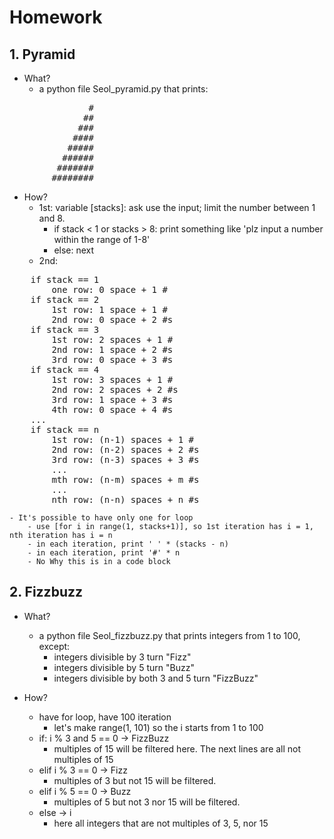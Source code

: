 # Homework

## 1. Pyramid

- What?
    - a python file Seol_pyramid.py that prints:

<pre>
               #
              ##
             ###
            ####
           #####
          ######
         #######
        ########
</pre>

- How?
    - 1st: variable [stacks]: ask use the input; limit the number between 1 and 8.
        - if stack < 1 or stacks > 8: print something like 'plz input a number within the range of 1-8'
        - else: next
    - 2nd:

<pre>
	if stack == 1  
		one row: 0 space + 1 #  
	if stack == 2  
		1st row: 1 space + 1 #  
		2nd row: 0 space + 2 #s  
	if stack == 3  
		1st row: 2 spaces + 1 #  
		2nd row: 1 space + 2 #s  
		3rd row: 0 space + 3 #s  
	if stack == 4  
		1st row: 3 spaces + 1 #  
		2nd row: 2 spaces + 2 #s  
		3rd row: 1 space + 3 #s  
		4th row: 0 space + 4 #s  
	...  
	if stack == n  
		1st row: (n-1) spaces + 1 #  
		2nd row: (n-2) spaces + 2 #s  
		3rd row: (n-3) spaces + 3 #s  
		...  
		mth row: (n-m) spaces + m #s  
		...  
		nth row: (n-n) spaces + n #s
</pre>

    - It's possible to have only one for loop
        - use [for i in range(1, stacks+1)], so 1st iteration has i = 1, nth iteration has i = n
        - in each iteration, print ' ' * (stacks - n)
        - in each iteration, print '#' * n
        - No Why this is in a code block

## 2. Fizzbuzz

- What?
    - a python file Seol_fizzbuzz.py that prints integers from 1 to 100, except:
        - integers divisible by 3 turn "Fizz"
        - integers divisible by 5 turn "Buzz"
        - integers divisible by both 3 and 5 turn "FizzBuzz"

- How?
    - have for loop, have 100 iteration
        - let's make range(1, 101) so the i starts from 1 to 100
    - if: i % 3 and 5 == 0 -> FizzBuzz
        - multiples of 15 will be filtered here. The next lines are all not multiples of 15
    - elif i % 3 == 0 -> Fizz
        - multiples of 3 but not 15 will be filtered.
    - elif i % 5 == 0 -> Buzz
        - multiples of 5 but not 3 nor 15 will be filtered.
    - else -> i
        - here all integers that are not multiples of 3, 5, nor 15